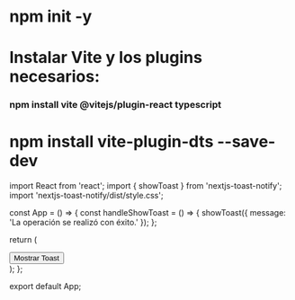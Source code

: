 # npm init -y

# Instalar Vite y los plugins necesarios:

### npm install vite @vitejs/plugin-react typescript

# npm install vite-plugin-dts --save-dev

import React from 'react';
import { showToast } from 'nextjs-toast-notify';
import 'nextjs-toast-notify/dist/style.css';

const App = () => {
  const handleShowToast = () => {
    showToast({ message: 'La operación se realizó con éxito.' });
  };

  return (
    <div className="App">
      <button onClick={handleShowToast}>Mostrar Toast</button>
    </div>
  );
};

export default App;

